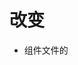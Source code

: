 # 改变
- 组件文件的 <template> 中可以没有跟标签, 或者说可以有多个跟标签;
- 组合式(Composition) API: 将模块导入进来, 然后在 setup 中组合使用;
- 自定义 HOOK: 用于代码复用, 本质是个函数, 将 setup 中使用的 组合式API 进行封装, 类似于 Vue2 的 mixin;

### 生命周期的变化
#### 命名变化
- beforeDestroy -> beforeUnmount;
- destroyed -> unmounted;

#### 生命周期钩子函数: 配置项形式
- beforeCreate;
- created;
- beforeMount;
- mounted;
- beforeUpdate;
- updated;
- beforeUnmount;
- unmounted;

#### 生命周期钩子函数: 以组合式API 的形式塞入 setup 
- beforeCreate, created 对应 setup();
- beforeMount -> onBeforeMount;
- mounted -> onMounted;
- beforeUpdate -> onBeforeUpdate;
- updated -> onUpdated;
- beforeUnmount -> onBeforeUnmount;
- unmounted -> onUnmounted;
